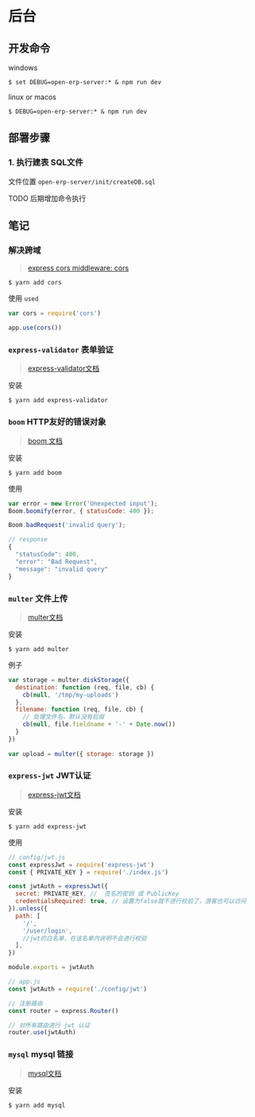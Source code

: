 # 后台

## 开发命令

windows
``` shell
$ set DEBUG=open-erp-server:* & npm run dev
```

linux or macos
``` shell
$ DEBUG=open-erp-server:* & npm run dev
```

## 部署步骤

### 1. 执行建表 SQL文件

文件位置 `open-erp-server/init/createDB.sql`

TODO 后期增加命令执行

## 笔记

### 解决跨域
> [express cors middleware: cors](https://expressjs.com/en/resources/middleware/cors.html)

``` shell
$ yarn add cors
```
使用 `used`
``` javascript
var cors = require('cors')

app.use(cors())
```

### `express-validator` 表单验证
> [express-validator文档](https://express-validator.github.io/docs/)

安装

``` shell
$ yarn add express-validator
```

### `boom` HTTP友好的错误对象
> [boom 文档](https://www.npmjs.com/package/boom)

安装

``` shell
$ yarn add boom
```

使用
``` javascript
var error = new Error('Unexpected input');
Boom.boomify(error, { statusCode: 400 });

Boom.badRequest('invalid query');

// response
{
  "statusCode": 400,
  "error": "Bad Request",
  "message": "invalid query"
}
```

### `multer` 文件上传
> [multer文档](https://www.npmjs.com/package/multer)

安装

``` shell
$ yarn add multer
```

例子
``` javascript
var storage = multer.diskStorage({
  destination: function (req, file, cb) {
    cb(null, '/tmp/my-uploads')
  },
  filename: function (req, file, cb) {
    // 处理文件名，默认没有后缀
    cb(null, file.fieldname + '-' + Date.now())
  }
})
 
var upload = multer({ storage: storage })
```

### `express-jwt` JWT认证
> [express-jwt文档](https://www.npmjs.com/package/express-jwt)

安装
``` shell
$ yarn add express-jwt
```

使用
``` javascript
// config/jwt.js
const expressJwt = require('express-jwt')
const { PRIVATE_KEY } = require('./index.js')

const jwtAuth = expressJwt({
  secret: PRIVATE_KEY, //  签名的密钥 或 PublicKey
  credentialsRequired: true, // 设置为false就不进行校验了，游客也可以访问
}).unless({
  path: [
    '/',
    '/user/login',
    //jwt的白名单，在该名单内说明不会进行校验
  ],
})

module.exports = jwtAuth
```

``` javascript 
// app.js
const jwtAuth = require('./config/jwt')

// 注册路由
const router = express.Router()

// 对所有路由进行 jwt 认证
router.use(jwtAuth)
```

### `mysql` mysql 链接
> [mysql文档](https://www.npmjs.com/package/mysql)

安装
``` shell
$ yarn add mysql
```